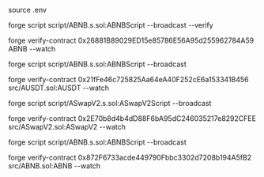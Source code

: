 source .env

forge script script/ABNB.s.sol:ABNBScript --broadcast --verify

forge verify-contract 0x26881B89029ED15e85786E56A95d255962784A59 ABNB --watch


forge script script/ABNB.s.sol:ABNBScript --broadcast

forge verify-contract 0x21fFe46c725825Aa64eA40F252cE6a153341B456 src/AUSDT.sol:AUSDT --watch


forge script script/ASwapV2.s.sol:ASwapV2Script --broadcast

forge verify-contract 0x2E70b8d4b4dD88F6bA95dC246035217e8292CFEE src/ASwapV2.sol:ASwapV2 --watch


forge script script/ABNB.s.sol:ABNBScript --broadcast

forge verify-contract 0x872F6733acde449790Fbbc3302d7208b194A5fB2 src/ABNB.sol:ABNB --watch
